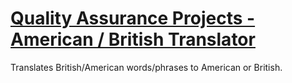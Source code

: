 # [Quality Assurance Projects - American / British Translator](https://www.freecodecamp.org/learn/quality-assurance/quality-assurance-projects/american-british-translator)

Translates British/American words/phrases to American or British.
